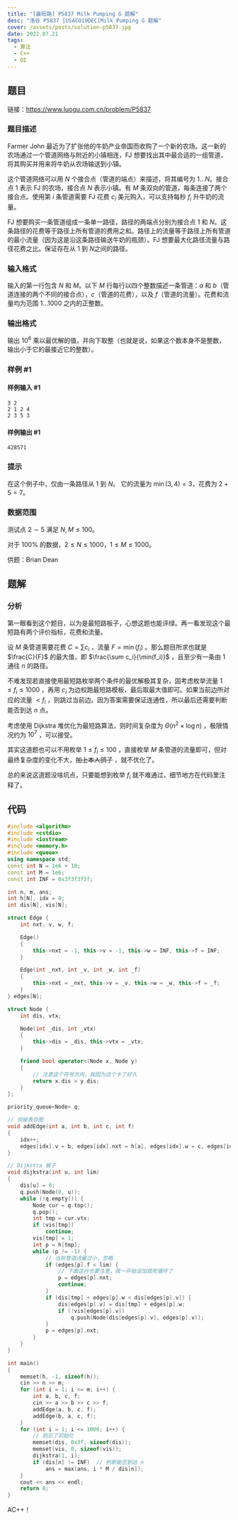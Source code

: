 ```yaml
---
title: "[最短路] P5837 Milk Pumping G 题解"
desc: "洛谷 P5837 [USACO19DEC]Milk Pumping G 题解"
cover: /assets/posts/solution-p5837.jpg
date: 2022.07.21
tags:
  - 算法
  - C++
  - OI
---
```


## 题目

链接：<https://www.luogu.com.cn/problem/P5837>

### 题目描述

Farmer John 最近为了扩张他的牛奶产业帝国而收购了一个新的农场。这一新的农场通过一个管道网络与附近的小镇相连，FJ 想要找出其中最合适的一组管道，将其购买并用来将牛奶从农场输送到小镇。

这个管道网络可以用 $N$ 个接合点（管道的端点）来描述，将其编号为 $1 \ldots N$。接合点 $1$ 表示 FJ 的农场，接合点 $N$ 表示小镇。有 $M$ 条双向的管道，每条连接了两个接合点。使用第 $i$ 条管道需要 FJ 花费 $c_i$ 美元购入，可以支持每秒 $f_i$ 升牛奶的流量。

FJ 想要购买一条管道组成一条单一路径，路径的两端点分别为接合点 $1$ 和 $N$。这条路径的花费等于路径上所有管道的费用之和。路径上的流量等于路径上所有管道的最小流量（因为这是沿这条路径输送牛奶的瓶颈）。FJ 想要最大化路径流量与路径花费之比。保证存在从 $1$ 到 $N$之间的路径。

### 输入格式

输入的第一行包含 $N$ 和 $M$。以下 $M$ 行每行以四个整数描述一条管道：$a$ 和 $b$（管道连接的两个不同的接合点），$c$（管道的花费），以及 $f$（管道的流量）。花费和流量均为范围 $1 \ldots 1000$ 之内的正整数。

### 输出格式

输出 $10^6$ 乘以最优解的值，并向下取整（也就是说，如果这个数本身不是整数，输出小于它的最接近它的整数）。

### 样例 #1

#### 样例输入 #1

```
3 2
2 1 2 4
2 3 5 3
```

#### 样例输出 #1

```
428571
```

### 提示

在这个例子中，仅由一条路径从 $1$ 到 $N$。 它的流量为 $\min(3,4)=3$，花费为 $2+5=7$。

### 数据范围

测试点 $2\sim 5$ 满足 $N,M\le 100$。

对于 $100\%$ 的数据，$2 \leq N \leq 1000$，$1 \leq M \leq 1000$。

供题：Brian Dean

## 题解

### 分析

第一眼看到这个题目，以为是最短路板子，心想这题也能评绿。再一看发现这个最短路有两个评价指标，花费和流量。

设 $M$ 条管道需要花费 $C = \sum c_i$ ，流量 $F = \min(f_i)$ 。那么题目所求也就是 $\frac{C}{F}$ 的最大值，即 $\frac{\sum c_i}{\min(f_i)}$ ，且至少有一条由 $1$ 通往 $n$ 的路径。

不难发现若直接使用最短路枚举两个条件的最优解极其复杂，固考虑枚举流量 $1 \leq f_i \leq 1000$ ，再用 $c_i$ 为边权跑最短路模板，最后取最大值即可。如果当前边所对应的流量 $< f_i$ ，则跳过当前边。因为答案需要保证连通性，所以最后还需要判断能否到达 $n$ 点。

考虑使用 Dijkstra 堆优化为最短路算法，则时间复杂度为 $\Theta(n^2 \times \log n)$ ，极限情况约为 $10^7$ ，可以接受。

其实这道题也可以不用枚举 $1 \leq f_i \leq 100$ ，直接枚举 $M$ 条管道的流量即可，但对最终复杂度的变化不大，~~加上本人鸽子~~ ，就不优化了。

总的来说这道题没啥坑点，只要能想到枚举 $f_i$ 就不难通过，细节地方在代码里注释了。

## 代码

```cpp
#include <algorithm>
#include <cstdio>
#include <iostream>
#include <memory.h>
#include <queue>
using namespace std;
const int N = 1e6 + 10;
const int M = 1e6;
const int INF = 0x3f3f3f3f;

int n, m, ans;
int h[N], idx = 0;
int dis[N], vis[N];

struct Edge {
    int nxt, v, w, f;

    Edge()
    {
        this->nxt = -1, this->v = -1, this->w = INF, this->f = INF;
    }

    Edge(int _nxt, int _v, int _w, int _f)
    {
        this->nxt = _nxt, this->v = _v, this->w = _w, this->f = _f;
    }
} edges[N];

struct Node {
    int dis, vtx;

    Node(int _dis, int _vtx)
    {
        this->dis = _dis, this->vtx = _vtx;
    }

    friend bool operator<(Node x, Node y)
    {
        // 注意这个符号方向，我因为这个卡了好久
        return x.dis > y.dis;
    }
};

priority_queue<Node> q;

// 邻接表存图
void addEdge(int a, int b, int c, int f)
{
    idx++;
    edges[idx].v = b, edges[idx].nxt = h[a], edges[idx].w = c, edges[idx].f = f, h[a] = idx;
}

// Dijkstra 板子
void dijkstra(int u, int lim)
{
    dis[u] = 0;
    q.push(Node(0, u));
    while (!q.empty()) {
        Node cur = q.top();
        q.pop();
        int tmp = cur.vtx;
        if (vis[tmp])
            continue;
        vis[tmp] = 1;
        int p = h[tmp];
        while (p != -1) {
            // 当前管道流量过小，忽略
            if (edges[p].f < lim) {
                // 下面这行也要注意，我一开始没加就死循环了
                p = edges[p].nxt;
                continue;
            }
            if (dis[tmp] + edges[p].w < dis[edges[p].v]) {
                dis[edges[p].v] = dis[tmp] + edges[p].w;
                if (!vis[edges[p].v])
                    q.push(Node(dis[edges[p].v], edges[p].v));
            }
            p = edges[p].nxt;
        }
    }
}

int main()
{
    memset(h, -1, sizeof(h));
    cin >> n >> m;
    for (int i = 1; i <= m; i++) {
        int a, b, c, f;
        cin >> a >> b >> c >> f;
        addEdge(a, b, c, f);
        addEdge(b, a, c, f);
    }
    for (int i = 1; i <= 1000; i++) {
        // 别忘了初始化
        memset(dis, 0x3f, sizeof(dis));
        memset(vis, 0, sizeof(vis));
        dijkstra(1, i);
        if (dis[n] != INF)  // 判断能否到达 n
            ans = max(ans, i * M / dis[n]);
    }
    cout << ans << endl;
    return 0;
}
```

AC++！